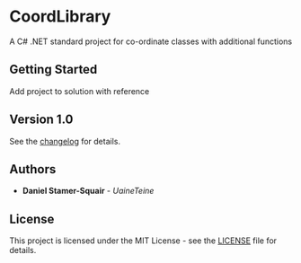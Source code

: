 # CoordLibrary

A C# .NET standard project for co-ordinate classes with additional functions

## Getting Started

Add project to solution with reference

## Version 1.0

See the [changelog](changelog.txt) for details.

## Authors

* **Daniel Stamer-Squair** - *UaineTeine*

## License

This project is licensed under the MIT License - see the [LICENSE](LICENSE) file for details.